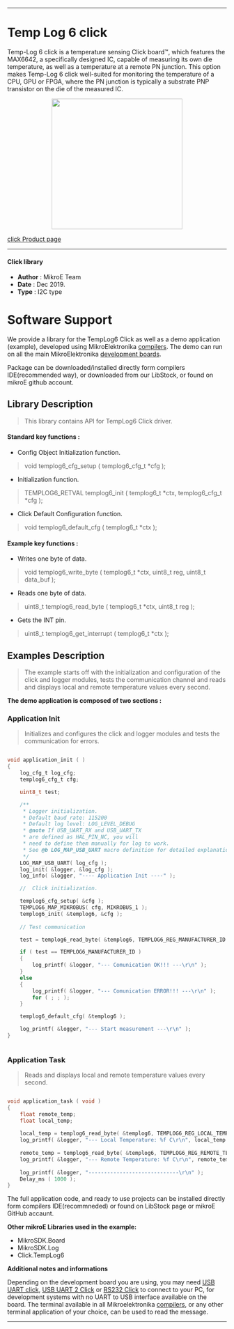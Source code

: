  
---
# Temp Log 6 click

Temp-Log 6 click is a temperature sensing Click board™, which features the MAX6642, a specifically designed IC, capable of measuring its own die temperature, as well as a temperature at a remote PN junction. This option makes Temp-Log 6 click well-suited for monitoring the temperature of a CPU, GPU or FPGA, where the PN junction is typically a substrate PNP transistor on the die of the measured IC.
 
<p align="center">
  <img src="https://download.mikroe.com/images/click_for_ide/templog6_click.png" height=300px>
</p>

[click Product page](https://www.mikroe.com/temp-log-6-click)

---

#### Click library 

- **Author**        : MikroE Team
- **Date**          : Dec 2019.
- **Type**          : I2C type


# Software Support

We provide a library for the TempLog6 Click 
as well as a demo application (example), developed using MikroElektronika 
[compilers](https://shop.mikroe.com/compilers). 
The demo can run on all the main MikroElektronika [development boards](https://shop.mikroe.com/development-boards).

Package can be downloaded/installed directly form compilers IDE(recommended way), or downloaded from our LibStock, or found on mikroE github account. 

## Library Description

> This library contains API for TempLog6 Click driver.

#### Standard key functions :

- Config Object Initialization function.
> void templog6_cfg_setup ( templog6_cfg_t *cfg ); 
 
- Initialization function.
> TEMPLOG6_RETVAL templog6_init ( templog6_t *ctx, templog6_cfg_t *cfg );

- Click Default Configuration function.
> void templog6_default_cfg ( templog6_t *ctx );


#### Example key functions :

- Writes one byte of data.
> void templog6_write_byte ( templog6_t *ctx, uint8_t reg, uint8_t data_buf );
 
- Reads one byte of data.
> uint8_t templog6_read_byte ( templog6_t *ctx, uint8_t reg ); 

- Gets the INT pin.
> uint8_t templog6_get_interrupt ( templog6_t *ctx );


## Examples Description
 
> The example starts off with the initialization and configuration of the click and logger modules, tests the communication channel and reads and displays local and remote temperature values every second.

**The demo application is composed of two sections :**

### Application Init 

> Initializes and configures the click and logger modules and tests the communication for errors.

```c

void application_init ( )
{
    log_cfg_t log_cfg;
    templog6_cfg_t cfg;

    uint8_t test;

    /** 
     * Logger initialization.
     * Default baud rate: 115200
     * Default log level: LOG_LEVEL_DEBUG
     * @note If USB_UART_RX and USB_UART_TX 
     * are defined as HAL_PIN_NC, you will 
     * need to define them manually for log to work. 
     * See @b LOG_MAP_USB_UART macro definition for detailed explanation.
     */
    LOG_MAP_USB_UART( log_cfg );
    log_init( &logger, &log_cfg );
    log_info( &logger, "---- Application Init ----" );

    //  Click initialization.

    templog6_cfg_setup( &cfg );
    TEMPLOG6_MAP_MIKROBUS( cfg, MIKROBUS_1 );
    templog6_init( &templog6, &cfg );
        
    // Test communication 

    test = templog6_read_byte( &templog6, TEMPLOG6_REG_MANUFACTURER_ID );

    if ( test == TEMPLOG6_MANUFACTURER_ID )
    {
        log_printf( &logger, "--- Comunication OK!!! ---\r\n" );
    }
    else
    {
        log_printf( &logger, "--- Comunication ERROR!!! ---\r\n" );
        for ( ; ; );
    }

    templog6_default_cfg( &templog6 );

    log_printf( &logger, "--- Start measurement ---\r\n" );
}
  
```

### Application Task

> Reads and displays local and remote temperature values every second.

```c

void application_task ( void )
{
    float remote_temp;
    float local_temp;
    
    local_temp = templog6_read_byte( &templog6, TEMPLOG6_REG_LOCAL_TEMPERATURE );
    log_printf( &logger, "--- Local Temperature: %f C\r\n", local_temp );
    
    remote_temp = templog6_read_byte( &templog6, TEMPLOG6_REG_REMOTE_TEMPERATURE );
    log_printf( &logger, "--- Remote Temperature: %f C\r\n", remote_temp );
    
    log_printf( &logger, "-----------------------------\r\n" );
    Delay_ms ( 1000 );
}  

``` 

The full application code, and ready to use projects can be  installed directly form compilers IDE(recommneded) or found on LibStock page or mikroE GitHub accaunt.

**Other mikroE Libraries used in the example:** 

- MikroSDK.Board
- MikroSDK.Log
- Click.TempLog6

**Additional notes and informations**

Depending on the development board you are using, you may need 
[USB UART click](https://shop.mikroe.com/usb-uart-click), 
[USB UART 2 Click](https://shop.mikroe.com/usb-uart-2-click) or 
[RS232 Click](https://shop.mikroe.com/rs232-click) to connect to your PC, for 
development systems with no UART to USB interface available on the board. The 
terminal available in all Mikroelektronika 
[compilers](https://shop.mikroe.com/compilers), or any other terminal application 
of your choice, can be used to read the message.



---
